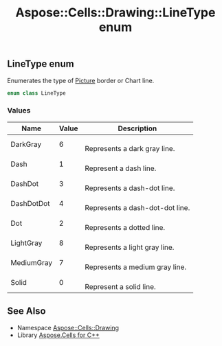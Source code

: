 ﻿---
title: Aspose::Cells::Drawing::LineType enum
linktitle: LineType
second_title: Aspose.Cells for C++ API Reference
description: 'Aspose::Cells::Drawing::LineType enum. Enumerates the type of Picture border or Chart line in C++.'
type: docs
weight: 9500
url: /cpp/aspose.cells.drawing/linetype/
---
## LineType enum


Enumerates the type of [Picture](../picture/) border or Chart line.

```cpp
enum class LineType
```

### Values

| Name | Value | Description |
| --- | --- | --- |
| DarkGray | 6 | <br>Represents a dark gray line. |
| Dash | 1 | <br>Represent a dash line. |
| DashDot | 3 | <br>Represents a dash-dot line. |
| DashDotDot | 4 | <br>Represents a dash-dot-dot line. |
| Dot | 2 | <br>Represents a dotted line. |
| LightGray | 8 | <br>Represents a light gray line. |
| MediumGray | 7 | <br>Represents a medium gray line. |
| Solid | 0 | <br>Represent a solid line. |

## See Also

* Namespace [Aspose::Cells::Drawing](../)
* Library [Aspose.Cells for C++](../../)
